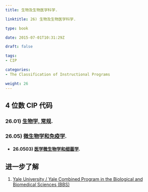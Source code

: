 ```yaml
---
title: 生物及生物医学科学.

linktitle: 26) 生物及生物医学科学.

type: book

date: 2015-07-01T10:31:29Z

draft: false

tags:
- CIP

categories:
- The Classification of Instructional Programs

weight: 26
---
```


## 4 位数 CIP 代码

### 26.01) [生物学, 常规](https://nces.ed.gov/ipeds/cipcode/cipdetail.aspx?y=56&cipid=90677).


### 26.05) [微生物学和免疫学](https://nces.ed.gov/ipeds/cipcode/cipdetail.aspx?y=55&cip=26.05).

- #### 26.0503) [医学微生物学和细菌学](https://nces.ed.gov/ipeds/cipcode/cipdetail.aspx?y=55&cip=26.0503).    

## 进一步了解

1. [Yale University / Yale Combined Program in the Biological and Biomedical Sciences (BBS)](https://medicine.yale.edu/bbs/)